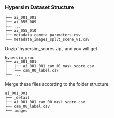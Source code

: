 ### Hypersim Dataset Structure

```
├── ai_001_001
├── ai_055_009
├── ...
├── ai_055_010
├── metadata_camera_parameters.csv
└── metadata_images_split_scene_v1.csv
```

Unzip 'hypersim_scores.zip', and you will get 
```
hypersim_proc
├── ai_001_001
│   ├── ai_001_001_cam_00_mask_score.csv
│   └── cam_00_label.csv
├── ...
```

Merge these files according to the folder structure.
```
ai_001_001
├── _detail
├── ai_001_001_cam_00_mask_score.csv
├── cam_00_label.csv
└── images
```